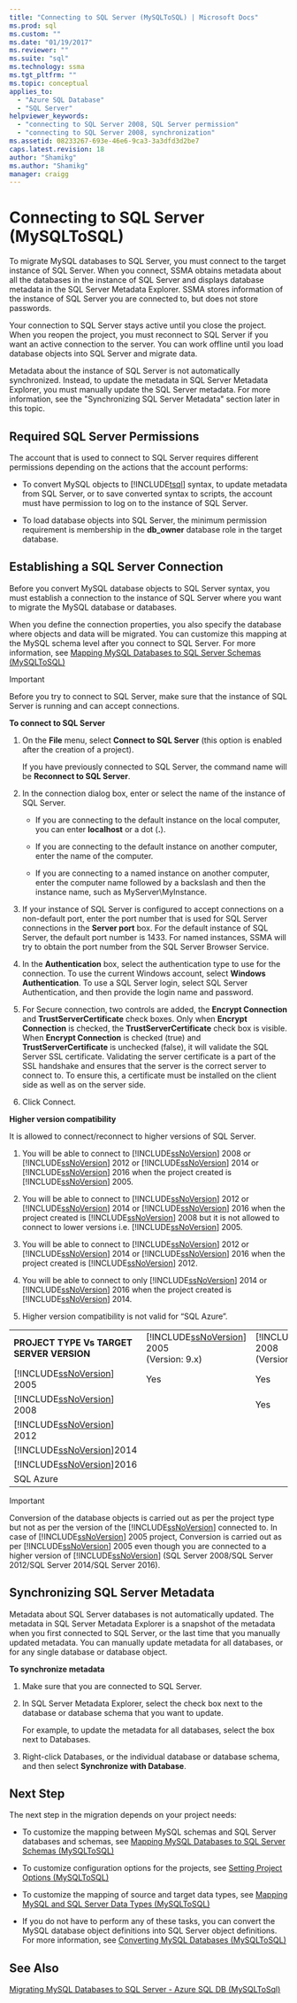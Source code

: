 ```yaml
---
title: "Connecting to SQL Server (MySQLToSQL) | Microsoft Docs"
ms.prod: sql
ms.custom: ""
ms.date: "01/19/2017"
ms.reviewer: ""
ms.suite: "sql"
ms.technology: ssma
ms.tgt_pltfrm: ""
ms.topic: conceptual
applies_to: 
  - "Azure SQL Database"
  - "SQL Server"
helpviewer_keywords: 
  - "connecting to SQL Server 2008, SQL Server permission"
  - "connecting to SQL Server 2008, synchronization"
ms.assetid: 08233267-693e-46e6-9ca3-3a3dfd3d2be7
caps.latest.revision: 18
author: "Shamikg"
ms.author: "Shamikg"
manager: craigg
---
```

# Connecting to SQL Server (MySQLToSQL)
To migrate MySQL databases to SQL Server, you must connect to the target instance of SQL Server. When you connect, SSMA obtains metadata about all the databases in the instance of SQL Server and displays database metadata in the SQL Server Metadata Explorer. SSMA stores information of the instance of SQL Server you are connected to, but does not store passwords.  
  
Your connection to SQL Server stays active until you close the project. When you reopen the project, you must reconnect to SQL Server if you want an active connection to the server. You can work offline until you load database objects into SQL Server and migrate data.  
  
Metadata about the instance of SQL Server is not automatically synchronized. Instead, to update the metadata in SQL Server Metadata Explorer, you must manually update the SQL Server metadata. For more information, see the "Synchronizing SQL Server Metadata" section later in this topic.  
  
## Required SQL Server Permissions  
The account that is used to connect to SQL Server requires different permissions depending on the actions that the account performs:  
  
-   To convert MySQL objects to [!INCLUDE[tsql](../../includes/tsql_md.md)] syntax, to update metadata from SQL Server, or to save converted syntax to scripts, the account must have permission to log on to the instance of SQL Server.  
  
-   To load database objects into SQL Server, the minimum permission requirement is membership in the **db_owner** database role in the target database.  
  
## Establishing a SQL Server Connection  
Before you convert MySQL database objects to SQL Server syntax, you must establish a connection to the instance of SQL Server where you want to migrate the MySQL database or databases.  
  
When you define the connection properties, you also specify the database where objects and data will be migrated. You can customize this mapping at the MySQL schema level after you connect to SQL Server. For more information, see [Mapping MySQL Databases to SQL Server Schemas &#40;MySQLToSQL&#41;](../../ssma/mysql/mapping-mysql-databases-to-sql-server-schemas-mysqltosql.md)  
  
> [!IMPORTANT]  
> Before you try to connect to SQL Server, make sure that the instance of SQL Server is running and can accept connections.  
  
**To connect to SQL Server**  
  
1.  On the **File** menu, select **Connect to SQL Server** (this option is enabled after the creation of a project).  
  
    If you have previously connected to SQL Server, the command name will be **Reconnect to SQL Server**.  
  
2.  In the connection dialog box, enter or select the name of the instance of SQL Server.  
  
    -   If you are connecting to the default instance on the local computer, you can enter **localhost** or a dot (**.**).  
  
    -   If you are connecting to the default instance on another computer, enter the name of the computer.  
  
    -   If you are connecting to a named instance on another computer, enter the computer name followed by a backslash and then the instance name, such as MyServer\MyInstance.  
  
3.  If your instance of SQL Server is configured to accept connections on a non-default port, enter the port number that is used for SQL Server connections in the **Server port** box. For the default instance of SQL Server, the default port number is 1433. For named instances, SSMA will try to obtain the port number from the SQL Server Browser Service.  
  
4.  In the **Authentication** box, select the authentication type to use for the connection. To use the current Windows account, select **Windows Authentication**. To use a SQL Server login, select SQL Server Authentication, and then provide the login name and password.  
  
5.  For Secure connection, two controls are added, the **Encrypt Connection** and **TrustServerCertificate** check boxes. Only when **Encrypt Connection** is checked, the **TrustServerCertificate** check box is visible. When **Encrypt Connection** is checked (true) and **TrustServerCertificate** is unchecked (false), it will validate the SQL Server SSL certificate. Validating the server certificate is a part of the SSL handshake and ensures that the server is the correct server to connect to. To ensure this, a certificate must be installed on the client side as well as on the server side.  
  
6.  Click Connect.  
  
**Higher version compatibility**  
  
It is allowed to connect/reconnect to higher versions of SQL Server.  
  
1.  You will be able to connect to [!INCLUDE[ssNoVersion](../../includes/ssnoversion_md.md)] 2008 or [!INCLUDE[ssNoVersion](../../includes/ssnoversion_md.md)] 2012 or [!INCLUDE[ssNoVersion](../../includes/ssnoversion_md.md)] 2014 or [!INCLUDE[ssNoVersion](../../includes/ssnoversion_md.md)] 2016 when the project created is [!INCLUDE[ssNoVersion](../../includes/ssnoversion_md.md)] 2005.  
  
2.  You will be able to connect to [!INCLUDE[ssNoVersion](../../includes/ssnoversion_md.md)] 2012 or [!INCLUDE[ssNoVersion](../../includes/ssnoversion_md.md)] 2014 or [!INCLUDE[ssNoVersion](../../includes/ssnoversion_md.md)] 2016 when the project created is [!INCLUDE[ssNoVersion](../../includes/ssnoversion_md.md)] 2008 but it is not allowed to connect to lower versions i.e. [!INCLUDE[ssNoVersion](../../includes/ssnoversion_md.md)] 2005.  
  
3.  You will be able to connect to [!INCLUDE[ssNoVersion](../../includes/ssnoversion_md.md)] 2012 or [!INCLUDE[ssNoVersion](../../includes/ssnoversion_md.md)] 2014 or [!INCLUDE[ssNoVersion](../../includes/ssnoversion_md.md)] 2016 when the project created is [!INCLUDE[ssNoVersion](../../includes/ssnoversion_md.md)] 2012.  
  
4.  You will be able to connect to only [!INCLUDE[ssNoVersion](../../includes/ssnoversion_md.md)] 2014 or [!INCLUDE[ssNoVersion](../../includes/ssnoversion_md.md)] 2016 when the project created is [!INCLUDE[ssNoVersion](../../includes/ssnoversion_md.md)] 2014.  
  
5.  Higher version compatibility is not valid for “SQL Azure”.  
  
||||||||  
|-|-|-|-|-|-|-|  
|**PROJECT TYPE Vs TARGET SERVER VERSION**|[!INCLUDE[ssNoVersion](../../includes/ssnoversion_md.md)] 2005<br /> (Version: 9.x)|[!INCLUDE[ssNoVersion](../../includes/ssnoversion_md.md)] 2008<br /> (Version: 10.x)|[!INCLUDE[ssNoVersion](../../includes/ssnoversion_md.md)] 2012<br />(Version:11.x)|[!INCLUDE[ssNoVersion](../../includes/ssnoversion_md.md)] 2014<br />(Version:12.x)|[!INCLUDE[ssNoVersion](../../includes/ssnoversion_md.md)] 2016<br />(Version:13.x)|SQL Azure|  
|[!INCLUDE[ssNoVersion](../../includes/ssnoversion_md.md)] 2005|Yes|Yes|Yes|Yes|Yes||  
|[!INCLUDE[ssNoVersion](../../includes/ssnoversion_md.md)] 2008||Yes|Yes|Yes|Yes||  
|[!INCLUDE[ssNoVersion](../../includes/ssnoversion_md.md)] 2012|||Yes|Yes|Yes||  
|[!INCLUDE[ssNoVersion](../../includes/ssnoversion_md.md)]2014||||Yes|Yes||  
|[!INCLUDE[ssNoVersion](../../includes/ssnoversion_md.md)]2016|||||Yes||  
|SQL Azure||||||Yes|  
  
> [!IMPORTANT]  
> Conversion of the database objects is carried out as per the project type but not as per the version of the [!INCLUDE[ssNoVersion](../../includes/ssnoversion_md.md)] connected to. In case of [!INCLUDE[ssNoVersion](../../includes/ssnoversion_md.md)] 2005 project, Conversion is carried out as per [!INCLUDE[ssNoVersion](../../includes/ssnoversion_md.md)] 2005 even though you are connected to a higher version of [!INCLUDE[ssNoVersion](../../includes/ssnoversion_md.md)] (SQL Server 2008/SQL Server 2012/SQL Server 2014/SQL Server 2016).  
  
## Synchronizing SQL Server Metadata  
Metadata about SQL Server databases is not automatically updated. The metadata in SQL Server Metadata Explorer is a snapshot of the metadata when you first connected to SQL Server, or the last time that you manually updated metadata. You can manually update metadata for all databases, or for any single database or database object.  
  
**To synchronize metadata**  
  
1.  Make sure that you are connected to SQL Server.  
  
2.  In SQL Server Metadata Explorer, select the check box next to the database or database schema that you want to update.  
  
    For example, to update the metadata for all databases, select the box next to Databases.  
  
3.  Right-click Databases, or the individual database or database schema, and then select **Synchronize with Database**.  
  
## Next Step  
The next step in the migration depends on your project needs:  
  
-   To customize the mapping between MySQL schemas and SQL Server databases and schemas, see [Mapping MySQL Databases to SQL Server Schemas &#40;MySQLToSQL&#41;](../../ssma/mysql/mapping-mysql-databases-to-sql-server-schemas-mysqltosql.md)  
  
-   To customize configuration options for the projects, see [Setting Project Options &#40;MySQLToSQL&#41;](../../ssma/mysql/setting-project-options-mysqltosql.md)  
  
-   To customize the mapping of source and target data types, see [Mapping MySQL and SQL Server Data Types &#40;MySQLToSQL&#41;](../../ssma/mysql/mapping-mysql-and-sql-server-data-types-mysqltosql.md)  
  
-   If you do not have to perform any of these tasks, you can convert the MySQL database object definitions into SQL Server object definitions. For more information, see [Converting MySQL Databases &#40;MySQLToSQL&#41;](../../ssma/mysql/converting-mysql-databases-mysqltosql.md)  
  
## See Also  
[Migrating MySQL Databases to SQL Server - Azure SQL DB &#40;MySQLToSql&#41;](../../ssma/mysql/migrating-mysql-databases-to-sql-server-azure-sql-db-mysqltosql.md)  
  
